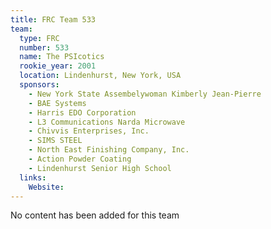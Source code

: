 ```yaml
---
title: FRC Team 533
team:
  type: FRC
  number: 533
  name: The PSIcotics
  rookie_year: 2001
  location: Lindenhurst, New York, USA
  sponsors:
    - New York State Assembelywoman Kimberly Jean-Pierre
    - BAE Systems
    - Harris EDO Corporation
    - L3 Communications Narda Microwave
    - Chivvis Enterprises, Inc.
    - SIMS STEEL
    - North East Finishing Company, Inc.
    - Action Powder Coating
    - Lindenhurst Senior High School
  links:
    Website: 
---
```

No content has been added for this team